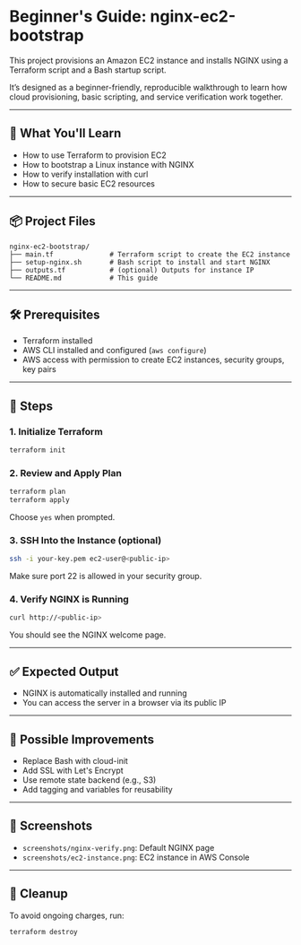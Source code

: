# Beginner's Guide: nginx-ec2-bootstrap

This project provisions an Amazon EC2 instance and installs NGINX using a Terraform script and a Bash startup script.

It’s designed as a beginner-friendly, reproducible walkthrough to learn how cloud provisioning, basic scripting, and service verification work together.

---

## 🎯 What You'll Learn

* How to use Terraform to provision EC2
* How to bootstrap a Linux instance with NGINX
* How to verify installation with curl
* How to secure basic EC2 resources

---

## 📦 Project Files

```
nginx-ec2-bootstrap/
├── main.tf              # Terraform script to create the EC2 instance
├── setup-nginx.sh       # Bash script to install and start NGINX
├── outputs.tf           # (optional) Outputs for instance IP
└── README.md            # This guide
```

---

## 🛠 Prerequisites

* Terraform installed
* AWS CLI installed and configured (`aws configure`)
* AWS access with permission to create EC2 instances, security groups, key pairs

---

## 🚀 Steps

### 1. Initialize Terraform

```bash
terraform init
```

### 2. Review and Apply Plan

```bash
terraform plan
terraform apply
```

Choose `yes` when prompted.

### 3. SSH Into the Instance (optional)

```bash
ssh -i your-key.pem ec2-user@<public-ip>
```

Make sure port 22 is allowed in your security group.

### 4. Verify NGINX is Running

```bash
curl http://<public-ip>
```

You should see the NGINX welcome page.

---

## ✅ Expected Output

* NGINX is automatically installed and running
* You can access the server in a browser via its public IP

---

## 🧩 Possible Improvements

* Replace Bash with cloud-init
* Add SSL with Let's Encrypt
* Use remote state backend (e.g., S3)
* Add tagging and variables for reusability

---

## 📸 Screenshots

* `screenshots/nginx-verify.png`: Default NGINX page
* `screenshots/ec2-instance.png`: EC2 instance in AWS Console

---

## 🧽 Cleanup

To avoid ongoing charges, run:

```bash
terraform destroy
```
